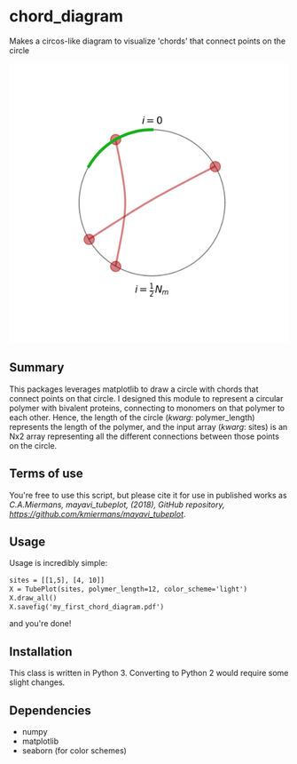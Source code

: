 # chord_diagram
Makes a circos-like diagram to visualize 'chords' that connect points on the circle

![example chord diagram](https://github.com/kmiermans/chord_diagram/blob/master/example.png)

## Summary
This packages leverages matplotlib to draw a circle with chords that connect points on that circle. I designed this module to represent a circular polymer with bivalent proteins, connecting to monomers on that polymer to each other. Hence, the length of the circle (*kwarg*: polymer_length) represents the length of the polymer, and the input array (*kwarg*: sites) is an Nx2 array representing all the different connections between those points on the circle.

## Terms of use
You're free to use this script, but please cite it for use in published works as *C.A.Miermans, mayavi_tubeplot, (2018), GitHub repository, https://github.com/kmiermans/mayavi_tubeplot*.


## Usage
Usage is incredibly simple:
```
sites = [[1,5], [4, 10]]
X = TubePlot(sites, polymer_length=12, color_scheme='light')
X.draw_all()
X.savefig('my_first_chord_diagram.pdf')
```
and you're done!

## Installation
This class is written in Python 3. Converting to Python 2 would require some slight changes.

## Dependencies
- numpy
- matplotlib
- seaborn (for color schemes)
